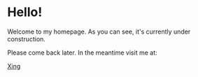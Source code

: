 <html>
<body>
<h1>Hello!</h1>
<p>Welcome to my homepage. As you can see, it's currently under construction.</p>
<p>Please come back later. In the meantime visit me at:</p>
  <p><a href="https://www.xing.com/profile/Violetta_Wacker/cv">Xing</a></p>
</body>
</html>
